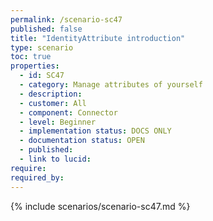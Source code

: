 ```yaml
---
permalink: /scenario-sc47
published: false
title: "IdentityAttribute introduction"
type: scenario
toc: true
properties:
  - id: SC47
  - category: Manage attributes of yourself
  - description:
  - customer: All
  - component: Connector
  - level: Beginner
  - implementation status: DOCS ONLY
  - documentation status: OPEN
  - published:
  - link to lucid:
require:
required_by:
---
```


{% include scenarios/scenario-sc47.md %}
